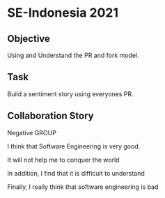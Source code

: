 # SE-Indonesia 2021

## Objective

Using and Understand the PR and fork model.

## Task

Build a sentiment story using everyones PR.

## Collaboration Story 

Negative GROUP

I think that Software Engineering is very good.

It will not help me to conquer the world

In addition, I find that it is difficult to understand

Finally, I really think that software engineering is bad
